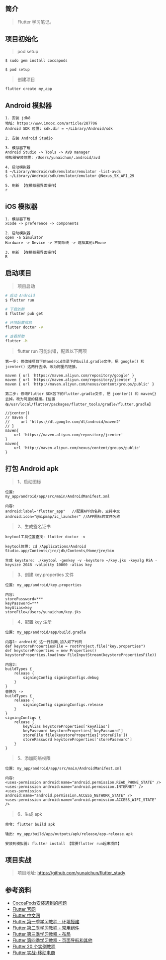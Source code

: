 ## 简介

> Flutter 学习笔记。

## 项目初始化

> pod setup

```bash
$ sudo gem install cocoapods

$ pod setup
```

> 创建项目

```text
flutter create my_app
```

## Android 模拟器

```text
1. 安装 jdk8
地址: https://www.imooc.com/article/287706
Android SDK 位置: sdk.dir = ~/Library/Android/sdk

2. 安装 Android Studio

3. 模拟器下载
Android Studio -> Tools -> AVD manager
模拟器安装位置: /Users/yunaichun/.android/avd

4. 启动模拟器
$ ~/Library/Android/sdk/emulator/emulator -list-avds
$ ~/Library/Android/sdk/emulator/emulator @Nexus_5X_API_29

5. 刷新 【在模拟器界面操作】
r
```

## iOS 模拟器

```
1. 模拟器下载
xCode -> preference -> components

2. 启动模拟器
open -a Simulator
Hardware -> Device -> 不同系统 -> 选择其他iPhone

3. 刷新 【在模拟器界面操作】
R
```

## 启动项目

> 项目启动

```bash
# 启动 Android
$ flutter run

# 下载依赖
$ flutter pub get

# 环境配置信息
flutter doctor -v

# 查看帮助
flutter -h
```

> flutter run 可能出错，配置以下两项

```text
第一步: 修改掉项目下的android目录下的build.gradle文件，把 google() 和 jcenter() 这两行去掉。改为阿里的链接。

maven { url 'https://maven.aliyun.com/repository/google' }
maven { url 'https://maven.aliyun.com/repository/jcenter' }
maven { url 'http://maven.aliyun.com/nexus/content/groups/public' }

第二步: 修改Flutter SDK包下的flutter.gradle文件, 把 jcenter() 和 maven{} 去掉。改为阿里的链接。【位置在/usr/local/flutter/packages/flutter_tools/gradle/flutter.gradle】

//jcenter()
// maven {
//     url 'https://dl.google.com/dl/android/maven2'
// }
maven{
    url 'https://maven.aliyun.com/repository/jcenter'
}
maven{
    url 'http://maven.aliyun.com/nexus/content/groups/public'
}
```

## 打包 Android apk

> 1、启动图标

```text
位置:
my_app/android/app/src/main/AndroidManifest.xml

内容:
android:label="flutter_app"   //配置APP的名称，支持中文
android:icon="@mipmap/ic_launcher" //APP图标的文件名称
```

> 2、生成签名证书

```text
keytool工具位置查找: flutter doctor -v

keytool位置: cd /Applications/Android Studio.app/Contents/jre/jdk/Contents/Home/jre/bin

生成 keystore: ./keytool -genkey -v -keystore ~/key.jks -keyalg RSA -keysize 2048 -validity 10000 -alias key
```

> 3、创建 key.properties 文件

```text
位置: my_app/android/key.properties

内容: 
storePassword=***
keyPassword=***
keyAlias=key
storeFile=/Users/yunaichun/key.jks
```

> 4、配置 key 注册

```text
位置: my_app/android/app/build.gradle

内容1: android{ 这一行前面,加入如下代码
def keystorePropertiesFile = rootProject.file("key.properties")
def keystoreProperties = new Properties()
keystoreProperties.load(new FileInputStream(keystorePropertiesFile))

内容2:
buildTypes {
    release {
        signingConfig signingConfigs.debug
    }
}
替换为 ->
buildTypes {
    release {
        signingConfig signingConfigs.release
    }
}
signingConfigs {
    release {
        keyAlias keystoreProperties['keyAlias']
        keyPassword keystoreProperties['keyPassword']
        storeFile file(keystoreProperties['storeFile'])
        storePassword keystoreProperties['storePassword']
    }
}
```

> 5、添加网络权限

```text
位置: my_app/android/app/src/main/AndroidManifest.xml

内容: 
<uses-permission android:name="android.permission.READ_PHONE_STATE" />
<uses-permission android:name="android.permission.INTERNET" />
<uses-permission android:name="android.permission.ACCESS_NETWORK_STATE" />
<uses-permission android:name="android.permission.ACCESS_WIFI_STATE" />
```

> 6、生成 apk

```text
命令: flutter build apk

输出: my_app/build/app/outputs/apk/release/app-release.apk

安装到模拟器: flutter install 【需要flutter run起来项目】
```

## 项目实战

> 项目地址: https://github.com/yunaichun/flutter_study

## 参考资料

- [CocoaPods安装遇到的问题](https://www.meiwen.com.cn/subject/hmjopttx.html)
- [Flutter 官网](https://flutter.dev/docs/get-started/install)
- [Flutter 中文网](https://flutterchina.club/get-started/install/)
- [Flutter 第一季学习教程 - 环境搭建](https://www.jspang.com/detailed?id=41)
- [Flutter 第二季学习教程 - 常用组件](https://www.jspang.com/detailed?id=42)
- [Flutter 第三季学习教程 - 布局](https://www.jspang.com/detailed?id=43)
- [Flutter 第四季学习教程 - 页面导航和其他](https://www.jspang.com/detailed?id=44)
- [Flutter 20 个实例教程 ](https://www.jspang.com/detailed?id=45)
- [Flutter 实战-移动电商 ](https://www.jspang.com/detailed?id=53)
